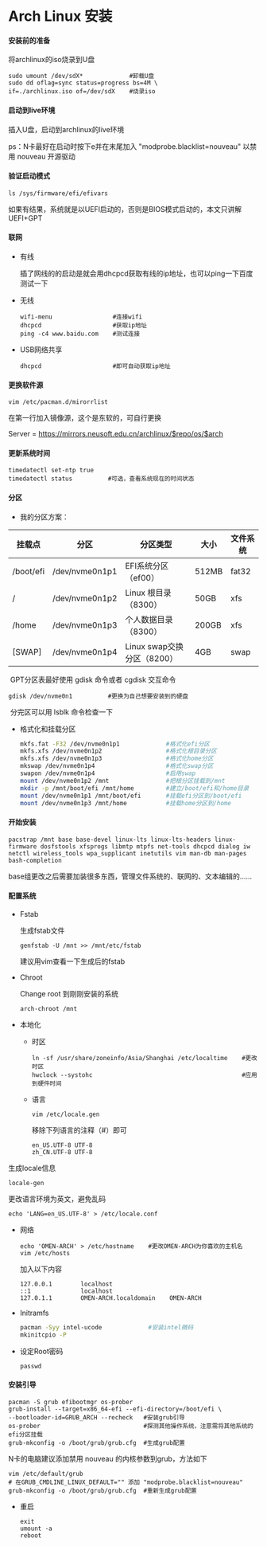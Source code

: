 # Arch Linux 安装

#### 安装前的准备

将archlinux的iso烧录到U盘

```shell
sudo umount /dev/sdX*             #卸载U盘
sudo dd oflag=sync status=progress bs=4M \
if=./archlinux.iso of=/dev/sdX    #烧录iso
```

#### 启动到live环境

插入U盘，启动到archlinux的live环境

ps：N卡最好在启动时按下e并在末尾加入 "modprobe.blacklist=nouveau" 以禁用 nouveau 开源驱动

#### 验证启动模式

```shell
ls /sys/firmware/efi/efivars
```

如果有结果，系统就是以UEFI启动的，否则是BIOS模式启动的，本文只讲解UEFI+GPT

#### 联网

- 有线

  插了网线的的启动是就会用dhcpcd获取有线的ip地址，也可以ping一下百度测试一下

- 无线

  ```shell
  wifi-menu                 #连接wifi
  dhcpcd                    #获取ip地址
  ping -c4 www.baidu.com    #测试连接
  ```

- USB网络共享

  ```shell
  dhcpcd                    #即可自动获取ip地址
  ```

#### 更换软件源

```shell
vim /etc/pacman.d/mirorrlist
```

在第一行加入镜像源，这个是东软的，可自行更换 

Server = <https://mirrors.neusoft.edu.cn/archlinux/$repo/os/$arch>

#### 更新系统时间

```shell
timedatectl set-ntp true
timedatectl status          #可选，查看系统现在的时间状态
```

#### 分区

- 我的分区方案：

| 挂载点    | 分区           | 分区类型                   | 大小  | 文件系统 |
| --------- | -------------- | -------------------------- | ----- | -------- |
| /boot/efi | /dev/nvme0n1p1 | EFI系统分区（ef00）        | 512MB | fat32    |
| /         | /dev/nvme0n1p2 | Linux 根目录（8300）       | 50GB  | xfs      |
| /home     | /dev/nvme0n1p3 | 个人数据目录（8300）       | 200GB | xfs      |
| [SWAP]    | /dev/nvme0n1p4 | Linux swap交换分区（8200） | 4GB   | swap     |

​    GPT分区表最好使用 gdisk 命令或者 cgdisk 交互命令

```shell
gdisk /dev/nvme0n1          #更换为自己想要安装到的硬盘
```

​    分完区可以用 lsblk 命令检查一下

- 格式化和挂载分区

  ```sh
  mkfs.fat -F32 /dev/nvme0n1p1             #格式化efi分区
  mkfs.xfs /dev/nvme0n1p2                  #格式化根目录分区
  mkfs.xfs /dev/nvme0n1p3                  #格式化home分区
  mkswap /dev/nvme0n1p4                    #格式化swap分区
  swapon /dev/nvme0n1p4                    #启用swap
  mount /dev/nvme0n1p2 /mnt                #把根分区挂载到/mnt
  mkdir -p /mnt/boot/efi /mnt/home         #建立/boot/efi和/home目录
  mount /dev/nvme0n1p1 /mnt/boot/efi       #挂载efi分区到/boot/efi
  mount /dev/nvme0n1p3 /mnt/home           #挂载home分区到/home
  ```

#### 开始安装

```shell
pacstrap /mnt base base-devel linux-lts linux-lts-headers linux-firmware dosfstools xfsprogs libmtp mtpfs net-tools dhcpcd dialog iw netctl wireless_tools wpa_supplicant inetutils vim man-db man-pages bash-completion
```

base组更改之后需要加装很多东西，管理文件系统的、联网的、文本编辑的......

#### 配置系统

- Fstab

  生成fstab文件

  ```shell
  genfstab -U /mnt >> /mnt/etc/fstab
  ```

  建议用vim查看一下生成后的fstab

- Chroot

  Change root 到刚刚安装的系统

  ```shell
  arch-chroot /mnt
  ```

- 本地化

  - 时区

    ```shell
    ln -sf /usr/share/zoneinfo/Asia/Shanghai /etc/localtime    #更改时区
    hwclock --systohc                                          #应用到硬件时间
    ```

  - 语言

    ```shell
    vim /etc/locale.gen
    ```

    移除下列语言的注释（#）即可

    ```shell
    en_US.UTF-8 UTF-8
    zh_CN.UTF-8 UTF-8
    ```
    

生成locale信息
    
```shell
locale-gen
```

更改语言环境为英文，避免乱码
    
```shell
echo 'LANG=en_US.UTF-8' > /etc/locale.conf
```

- 网络

  ```shell
  echo 'OMEN-ARCH' > /etc/hostname    #更改OMEN-ARCH为你喜欢的主机名
  vim /etc/hosts
  ```

  加入以下内容

  ```shell
  127.0.0.1        localhost
  ::1              localhost
  127.0.1.1        OMEN-ARCH.localdomain    OMEN-ARCH
  ```

- Initramfs

  ```sh
  pacman -Syy intel-ucode             #安装intel微码
  mkinitcpio -P
  ```
  
- 设定Root密码

  ```shell
  passwd
  ```

#### 安装引导

```shell
pacman -S grub efibootmgr os-prober
grub-install --target=x86_64-efi --efi-directory=/boot/efi \
--bootloader-id=GRUB_ARCH --recheck   #安装grub引导
os-prober                             #探测其他操作系统，注意需将其他系统的efi分区挂载
grub-mkconfig -o /boot/grub/grub.cfg  #生成grub配置    
```

N卡的电脑建议添加禁用 nouveau 的内核参数到grub，方法如下

```shell
vim /etc/default/grub    
# 在GRUB_CMDLINE_LINUX_DEFAULT="" 添加 "modprobe.blacklist=nouveau"
grub-mkconfig -o /boot/grub/grub.cfg  #重新生成grub配置
```

- 重启

  ```shell
  exit
  umount -a
  reboot
  ```
